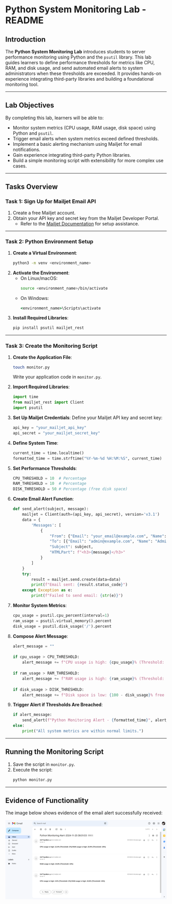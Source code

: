 # Python System Monitoring Lab - README

## Introduction

The **Python System Monitoring Lab** introduces students to server performance monitoring using Python and the `psutil` library. This lab guides learners to define performance thresholds for metrics like CPU, RAM, and disk usage, and send automated email alerts to system administrators when these thresholds are exceeded. It provides hands-on experience integrating third-party libraries and building a foundational monitoring tool.

---

## Lab Objectives

By completing this lab, learners will be able to:

- Monitor system metrics (CPU usage, RAM usage, disk space) using Python and `psutil`.
- Trigger email alerts when system metrics exceed defined thresholds.
- Implement a basic alerting mechanism using Mailjet for email notifications.
- Gain experience integrating third-party Python libraries.
- Build a simple monitoring script with extensibility for more complex use cases.

---

## Tasks Overview

### **Task 1: Sign Up for Mailjet Email API**
1. Create a free Mailjet account.
2. Obtain your API key and secret key from the Mailjet Developer Portal.
   - Refer to the [Mailjet Documentation](https://www.mailjet.com/docs/) for setup assistance.

---

### **Task 2: Python Environment Setup**
1. **Create a Virtual Environment**:
   ```bash
   python3 -m venv <environment_name>
   ```
2. **Activate the Environment**:
   - On Linux/macOS:
     ```bash
     source <environment_name>/bin/activate
     ```
   - On Windows:
     ```cmd
     <environment_name>\Scripts\activate
     ```
3. **Install Required Libraries**:
   ```bash
   pip install psutil mailjet_rest
   ```

---

### **Task 3: Create the Monitoring Script**

1. **Create the Application File**:
   ```bash
   touch monitor.py
   ```
   Write your application code in `monitor.py`.

2. **Import Required Libraries**:
   ```python
   import time
   from mailjet_rest import Client
   import psutil
   ```

3. **Set Up Mailjet Credentials**:
   Define your Mailjet API key and secret key:
   ```python
   api_key = "your_mailjet_api_key"
   api_secret = "your_mailjet_secret_key"
   ```

4. **Define System Time**:
   ```python
   current_time = time.localtime()
   formatted_time = time.strftime("%Y-%m-%d %H:%M:%S", current_time)
   ```

5. **Set Performance Thresholds**:
   ```python
   CPU_THRESHOLD = 10  # Percentage
   RAM_THRESHOLD = 10  # Percentage
   DISK_THRESHOLD = 50 # Percentage (free disk space)
   ```

6. **Create Email Alert Function**:
   ```python
   def send_alert(subject, message):
       mailjet = Client(auth=(api_key, api_secret), version='v3.1')
       data = {
           'Messages': [
               {
                   "From": {"Email": "your_email@example.com", "Name": "24/7 SysMon"},
                   "To": [{"Email": "admin@example.com", "Name": "Admin"}],
                   "Subject": subject,
                   "HTMLPart": f"<h3>{message}</h3>"
               }
           ]
       }
       try:
           result = mailjet.send.create(data=data)
           print(f"Email sent: {result.status_code}")
       except Exception as e:
           print(f"Failed to send email: {str(e)}")
   ```

7. **Monitor System Metrics**:
   ```python
   cpu_usage = psutil.cpu_percent(interval=1)
   ram_usage = psutil.virtual_memory().percent
   disk_usage = psutil.disk_usage('/').percent
   ```

8. **Compose Alert Message**:
   ```python
   alert_message = ""

   if cpu_usage > CPU_THRESHOLD:
       alert_message += f"CPU usage is high: {cpu_usage}% (Threshold: {CPU_THRESHOLD}%)\n"

   if ram_usage > RAM_THRESHOLD:
       alert_message += f"RAM usage is high: {ram_usage}% (Threshold: {RAM_THRESHOLD}%)\n"

   if disk_usage > DISK_THRESHOLD:
       alert_message += f"Disk space is low: {100 - disk_usage}% free (Threshold: {DISK_THRESHOLD}% free)\n"
   ```

9. **Trigger Alert if Thresholds Are Breached**:
   ```python
   if alert_message:
       send_alert(f"Python Monitoring Alert - {formatted_time}", alert_message)
   else:
       print("All system metrics are within normal limits.")
   ```

---

## Running the Monitoring Script
1. Save the script in `monitor.py`.
2. Execute the script:
   ```bash
   python monitor.py
   ```

---

## Evidence of Functionality

The image below shows evidence of the email alert successfully received:

![Email Alert Evidence](email.png)
